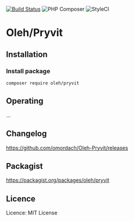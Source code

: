 [![Build Status](https://travis-ci.com/omordach/Oleh-Pryvit.svg?branch=master)](https://travis-ci.com/omordach/Oleh-Pryvit) 
![PHP Composer](https://github.com/omordach/Oleh-Pryvit/workflows/PHP%20Composer/badge.svg?branch=master)
![StyleCI](https://github.styleci.io/repos/240292474/shield?branch=master)
# Oleh/Pryvit
## Installation
### Install package
```
composer require oleh/pryvit
```
## Operating
...

## Changelog
https://github.com/omordach/Oleh-Pryvit/releases

## Packagist
https://packagist.org/packages/oleh/pryvit

## Licence
Licence: MIT License
